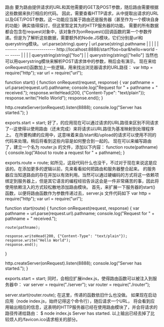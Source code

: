 路由
要为路由提供请求的URL和其他需要的GET及POST参数，随后路由需要根据这些数据来执行相应的代码。
因此，需要查看HTTP请求，从中提取出请求的URL以及GET/POST参数。这一功能应当属于路由还是服务器（甚至作为一个模块自身的功能）确实值得探讨，但这里暂定其为的HTTP服务器的功能。
需要的所有数据都会包含在request对象中，该对象作为onRequest()回调函数的第一个参数传递。但是为了解析这些数据，需要额外的Node.JS模块，它们分别是url和querystring模块。
                   url.parse(string).query
                                           |
           url.parse(string).pathname      |
                       |                   |
                       |                   |
                     ------ -------------------
http://localhost:8888/start?foo=bar&hello=world
                                ---       -----
                                 |          |
                                 |          |
              querystring(string)["foo"]    |
                                            |
                         querystring(string)["hello"]
当然也可以用querystring模块来解析POST请求体中的参数，稍后会有演示。
现在来给onRequest()函数加上一些逻辑，用来找出浏览器请求的URL路径：
var http = require("http");
var url = require("url");

function start() {
  function onRequest(request, response) {
    var pathname = url.parse(request.url).pathname;
    console.log("Request for " + pathname + " received.");
    response.writeHead(200, {"Content-Type": "text/plain"});
    response.write("Hello World");
    response.end();
  }

  http.createServer(onRequest).listen(8888);
  console.log("Server has started.");
}

exports.start = start;
好了，的应用现在可以通过请求的URL路径来区别不同请求了--这使得以使用路由（还未完成）来将请求以URL路径为基准映射到处理程序上。
在所要构建的应用中，这意味着来自/start和/upload的请求可以使用不同的代码来处理。稍后将看到这些内容是如何整合到一起的。
现在可以来编写路由了，建立一个名为 router.js 的文件，添加以下内容：
function route(pathname) {
  console.log("About to route a request for " + pathname);
}

exports.route = route;
如所见，这段代码什么也没干，不过对于现在来说这是应该的。在添加更多的逻辑以前，先来看看如何把路由和服务器整合起来。
的服务器应当知道路由的存在并加以有效利用。当然可以通过硬编码的方式将这一依赖项绑定到服务器上，但是其它语言的编程经验告诉这会是一件非常痛苦的事，因此将使用依赖注入的方式较松散地添加路由模块。
首先，来扩展一下服务器的start()函数，以便将路由函数作为参数传递过去，server.js 文件代码如下
var http = require("http");
var url = require("url");

function start(route) {
  function onRequest(request, response) {
    var pathname = url.parse(request.url).pathname;
    console.log("Request for " + pathname + " received.");

    route(pathname);

    response.writeHead(200, {"Content-Type": "text/plain"});
    response.write("Hello World");
    response.end();
  }

  http.createServer(onRequest).listen(8888);
  console.log("Server has started.");
}

exports.start = start;
同时，会相应扩展index.js，使得路由函数可以被注入到服务器中：
var server = require("./server");
var router = require("./router");

server.start(router.route);
在这里，传递的函数依旧什么也没做。
如果现在启动应用（node index.js，始终记得这个命令行），随后请求一个URL，
将会看到应用输出相应的信息，这表明的HTTP服务器已经在使用路由模块了，并会将请求的路径传递给路由：
$ node index.js
Server has started.
以上输出已经去掉了比较烦人的/favicon.ico请求相关的部分。